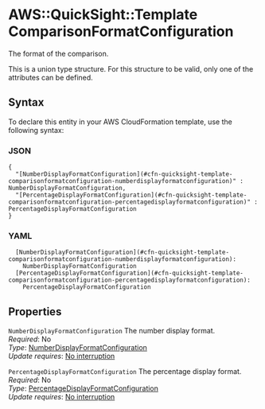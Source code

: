 # AWS::QuickSight::Template ComparisonFormatConfiguration<a name="aws-properties-quicksight-template-comparisonformatconfiguration"></a>

The format of the comparison\.

This is a union type structure\. For this structure to be valid, only one of the attributes can be defined\.

## Syntax<a name="aws-properties-quicksight-template-comparisonformatconfiguration-syntax"></a>

To declare this entity in your AWS CloudFormation template, use the following syntax:

### JSON<a name="aws-properties-quicksight-template-comparisonformatconfiguration-syntax.json"></a>

```
{
  "[NumberDisplayFormatConfiguration](#cfn-quicksight-template-comparisonformatconfiguration-numberdisplayformatconfiguration)" : NumberDisplayFormatConfiguration,
  "[PercentageDisplayFormatConfiguration](#cfn-quicksight-template-comparisonformatconfiguration-percentagedisplayformatconfiguration)" : PercentageDisplayFormatConfiguration
}
```

### YAML<a name="aws-properties-quicksight-template-comparisonformatconfiguration-syntax.yaml"></a>

```
  [NumberDisplayFormatConfiguration](#cfn-quicksight-template-comparisonformatconfiguration-numberdisplayformatconfiguration):
    NumberDisplayFormatConfiguration
  [PercentageDisplayFormatConfiguration](#cfn-quicksight-template-comparisonformatconfiguration-percentagedisplayformatconfiguration):
    PercentageDisplayFormatConfiguration
```

## Properties<a name="aws-properties-quicksight-template-comparisonformatconfiguration-properties"></a>

`NumberDisplayFormatConfiguration` <a name="cfn-quicksight-template-comparisonformatconfiguration-numberdisplayformatconfiguration"></a>
The number display format\.  
_Required_: No  
_Type_: [NumberDisplayFormatConfiguration](aws-properties-quicksight-template-numberdisplayformatconfiguration.md)  
_Update requires_: [No interruption](https://docs.aws.amazon.com/AWSCloudFormation/latest/UserGuide/using-cfn-updating-stacks-update-behaviors.html#update-no-interrupt)

`PercentageDisplayFormatConfiguration` <a name="cfn-quicksight-template-comparisonformatconfiguration-percentagedisplayformatconfiguration"></a>
The percentage display format\.  
_Required_: No  
_Type_: [PercentageDisplayFormatConfiguration](aws-properties-quicksight-template-percentagedisplayformatconfiguration.md)  
_Update requires_: [No interruption](https://docs.aws.amazon.com/AWSCloudFormation/latest/UserGuide/using-cfn-updating-stacks-update-behaviors.html#update-no-interrupt)
